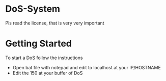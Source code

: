 # DoS-System
Pls read the license, that is very very important

# Getting Started
To start a DoS follow the instructions

- Open bat file with notepad and edit to localhost at your IP/HOSTNAME
- Edit the 150 at your buffer of DoS
